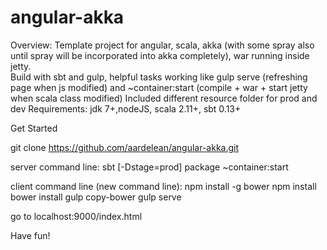 # angular-akka
Overview:
Template project for angular, scala, akka (with some spray also until spray will be incorporated into akka completely), war running inside jetty.  
Build with sbt and gulp, helpful tasks working like gulp serve (refreshing page when js modified) and ~container:start (compile + war + start jetty when scala class modified)
Included different resource folder for prod and dev
Requirements:
jdk 7+,nodeJS,  scala 2.11+, sbt 0.13+

Get Started

git clone https://github.com/aardelean/angular-akka.git

server command line:
sbt [-Dstage=prod]
package
~container:start

client command line (new command line):
npm install -g bower
npm install
bower install
gulp copy-bower
gulp serve

go to localhost:9000/index.html

Have fun!

